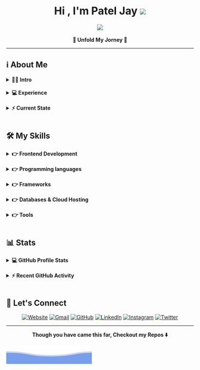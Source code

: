 <h1 align="center">Hi , I'm Patel Jay <img src="https://media.giphy.com/media/hvRJCLFzcasrR4ia7z/giphy.gif" width="35"></h1>
<p align="center">
  <a href="https://github.com/DenverCoder1/readme-typing-svg"><img src="https://readme-typing-svg.herokuapp.com?font=Quando&color=3da47a&size=24&center=true&vCenter=true&lines=Full+Stack+Web+Developer;Open+Source+Contributer;AI+%7C+ML+Enthusiastic;Researcher;Ready+For+The+Challenges"></a>
</p>

<p align="center"><b>🌟 Unfold My Jorney 🌟 </b></p>
<hr/>

## ℹ️ About Me 

<details> 
  <summary><b>👱‍♂️ Intro</b></summary>
  <br/>
  <p>
    <img align="right" src="programmer.svg" alt="programmer" width="25%">
    <p align="left">
        <p>🏫 &nbsp;Pursuing my B.tech Degree In Information and Communication Technology From PDEU.</p>
        <p>💙 &nbsp;A Passionate Techie who Loves to take New Challenges in life and to concur it.</p>
        <p>✨ &nbsp;Busy In Crafting My Future Success Story.</p>
        <p>📘 &nbsp;Always Motivated to Learn Something New Everyday.</p>
        <p>♟️ &nbsp;Like to Play Chess in My Free Time.</p>
    </p>
  </p>
</details>
<br/>
<details> 
  <summary><b>💻 Experience </b></summary>
  <br/>
  <p>
    <img align="right" src="work.svg" alt="work" width="25%">
    <p align="left">
        <p>🏢 &nbsp;Full Stack Web Developer At <a href="https://www.infopercept.com">Infopercept Consulting</a> &nbsp;&nbsp;<i>(Apr 2021 - Present)</i></p>
	<p>🏢 &nbsp;Backend Developer Intern At <a href="https://caarya.in/">Caarya</a> &nbsp;&nbsp;<i>(Nov 2021 - Feb 2022)</i></p>
        <p>🌈 &nbsp;Beta Student Ambassador At <a href="https://studentambassadors.microsoft.com/">Microsoft Learn Student Ambassador</a> &nbsp;&nbsp;<i>(Jan 2021 - Present)</i></p>
        <p>👨‍💻 &nbsp;Web Head At <a href="https://encodepdeu.org">Encode - The Computer Science Club</a> &nbsp;&nbsp;<i>(Oct 2020 - Present)</i></p>
        <p>🎫 &nbsp;Technical Head At <a href="https://csi-india.org.in">Computer Society of India</a> &nbsp;&nbsp;<i>(Nov 2020 - Present)</i></p>
        <p>🌐 &nbsp;General Secretory At <a href="https://dsc.community.dev/pandit-deendayal-petroleum-university">Developer Student Club</a> &nbsp;&nbsp;<i>(Nov 2020 - Present)</i></p>
    </p>
  </p>
</details>
<br/>
<details> 
  <summary><b>⚡ Current State </b></summary>
  <br/>
  <p>
    <img align="right" src="learning.svg" alt="learning" width="25%">
    <p align="left">
        <p>📗 &nbsp;I am Currently Learning Next.js</p>
        <p>🚧 &nbsp;I am Currently Working on <a href="https://pateljay.me">Portfolio Website</a>.</p>
        <p>💬 &nbsp;Feel free to Reach out to me for any Tech Related Stuffs.</p>
    </p>
  </p>
</details>
<br/>

## 🛠️ My Skills

<details> 
  <summary><b>👉 Frontend Development</b></summary>
  <br/>
  <p align="left">
      <img alt="C" src="https://img.shields.io/badge/HTML5-E34F26?style=for-the-badge&logo=html5&logoColor=white">
      <img alt="C" src="https://img.shields.io/badge/CSS3-1572B6?style=for-the-badge&logo=css3&logoColor=white">
      <img alt="C" src="https://img.shields.io/badge/JavaScript-323330?style=for-the-badge&logo=javascript&logoColor=F7DF1E">
      <img alt="C" src="https://img.shields.io/badge/json-5E5C5C?style=for-the-badge&logo=json&logoColor=white">
      <img alt="C" src="https://img.shields.io/badge/TypeScript-007ACC?style=for-the-badge&logo=typescript&logoColor=white">
    
  </p>
</details>
<br/>
<details> 
  <summary><b>👉 Programming languages</b></summary>
  <br/>
  <p align="left"> 
      <img alt="C" src="https://img.shields.io/badge/Python-FFD43B?style=for-the-badge&logo=python&logoColor=darkgreen">
      <img alt="C" src="https://img.shields.io/badge/C-00599C?style=for-the-badge&logo=c&logoColor=white">
      <img alt="C" src="https://img.shields.io/badge/PHP-777BB4?style=for-the-badge&logo=php&logoColor=white">
  </p>
</details>
<br/>
<details> 
  <summary><b>👉 Frameworks</b></summary>
  <br/>
  <p align="left"> 
      <img alt="C" src="https://img.shields.io/badge/React-20232A?style=for-the-badge&logo=react&logoColor=61DAFB">
      <img alt="C" src="https://img.shields.io/badge/Markdown-000000?style=for-the-badge&logo=markdown&logoColor=white">
      <img alt="C" src="https://img.shields.io/badge/AngularJS-E23237?style=for-the-badge&logo=angularjs&logoColor=white">
      <img alt="C" src="https://img.shields.io/badge/Tailwind_CSS-38B2AC?style=for-the-badge&logo=tailwind-css&logoColor=white">
      <img alt="C" src="https://img.shields.io/badge/Bootstrap-563D7C?style=for-the-badge&logo=bootstrap&logoColor=white">
      <img alt="C" src="https://img.shields.io/badge/Material--UI-0081CB?style=for-the-badge&logo=material-ui&logoColor=white">
      <img alt="C" src="https://img.shields.io/badge/React_Router-CA4245?style=for-the-badge&logo=react-router&logoColor=white">
      <img alt="C" src="https://img.shields.io/badge/jQuery-0769AD?style=for-the-badge&logo=jquery&logoColor=white">
      <img alt="C" src="https://img.shields.io/badge/Chart.js-FF6384?style=for-the-badge&logo=chartdotjs&logoColor=white">
      <img alt="C" src="https://img.shields.io/badge/ThreeJs-black?style=for-the-badge&logo=three.js&logoColor=white">
      <img alt="C" src="https://img.shields.io/badge/Node.js-339933?style=for-the-badge&logo=nodedotjs&logoColor=white">
      <img alt="C" src="https://img.shields.io/badge/Express.js-000000?style=for-the-badge&logo=express&logoColor=white">
	  
  </p>
</details>
<br/>
<details> 
  <summary><b>👉 Databases & Cloud Hosting</b></summary>
  <br/>
  <p align="left"> 
      <img alt="C" src="https://img.shields.io/badge/MySQL-FF5E11?style=for-the-badge&logo=mysql&logoColor=white">
      <img alt="C" src="https://img.shields.io/badge/microsoft%20azure-0089D6?style=for-the-badge&logo=microsoft-azure&logoColor=white">
      <img alt="C" src="https://img.shields.io/badge/Heroku-430098?style=for-the-badge&logo=heroku&logoColor=white">
      <img alt="C" src="https://img.shields.io/badge/GitHub-100000?style=for-the-badge&logo=github&logoColor=white">
      <img alt="C" src="https://img.shields.io/badge/MongoDB-4EA94B?style=for-the-badge&logo=mongodb&logoColor=white">
      <img alt="C" src="https://img.shields.io/badge/postgres-%23316192.svg?style=for-the-badge&logo=postgresql&logoColor=white">
  </p>
</details>
<br/>
<details> 
  <summary><b>👉 Tools</b></summary>
  <br/>
  <p align="left"> 
      <img alt="C" src="https://img.shields.io/badge/Visual_Studio_Code-0078D4?style=for-the-badge&logo=visual%20studio%20code&logoColor=white">
      <img alt="C" src="https://img.shields.io/badge/Git-F05032?style=for-the-badge&logo=git&logoColor=white">
      <img alt="C" src="https://img.shields.io/badge/Canva-%2300C4CC.svg?&style=for-the-badge&logo=Canva&logoColor=white">
      <img alt="C" src="https://img.shields.io/badge/Figma-F24E1E?style=for-the-badge&logo=figma&logoColor=white">
  </p>
</details>
<br/>

## 📊 Stats

<details> 
  <summary><b>💻 GitHub Profile Stats</b></summary>
  <br/>
  <p>
    <p align="center"><img align="center" src="https://github-readme-stats.vercel.app/api?username=jaypatel31&show_icons=true&locale=en&theme=vue-dark" alt="jaypatel31" height="180em"/></p>
    <p align="center"><img align="center" src="https://github-readme-stats.vercel.app/api/top-langs?username=jaypatel31&show_icons=true&locale=en&layout=compact&theme=vue-dark" alt="jaypatel31" height="180em"/></p>
    <p align="center"><img  src="https://github-readme-streak-stats.herokuapp.com/?user=jaypatel31&theme=vue-dark" alt="jaypatel31" />
  </p></p>
    
</details>
<br/>
<details>
  <summary><b>⚡ Recent GitHub Activity</b></summary>
  <br/>
   <a href="https://github.com/jaypatel31"><img alt="Jay's Activity Graph" src="https://activity-graph.herokuapp.com/graph?username=jaypatel31&custom_title=Jay%20Patel%27s%20Contribution%20Graph&theme=github-light&bg_color=273849&line=3da47a&color=fff" /></a>
  <br/>

</details>
<br/>

## 🔗 Let's Connect
<p align="center">
  <a href="https://pateljay.me/"><img src="https://img.icons8.com/bubbles/50/000000/web.png" alt="Website"/></a>
	<a href="mailto:jaypatel32157@gmail.com"><img src="https://img.icons8.com/bubbles/50/000000/gmail.png" alt="Gmail"/></a>
	<a href="https://github.com/jaypatel31"><img src="https://img.icons8.com/bubbles/50/000000/github.png" alt="GitHub"/></a>
	<a href="https://www.linkedin.com/in/--jaypatel--/"><img src="https://img.icons8.com/bubbles/50/000000/linkedin.png" alt="LinkedIn"/></a>
	<a href="https://www.instagram.com/jaypatel98196/"><img src="https://img.icons8.com/bubbles/50/000000/instagram.png" alt="Instagram"/></a>
  <a href="https://twitter.com/jaypate83597666"><img src="https://img.icons8.com/bubbles/50/000000/twitter.png" alt="Twitter"/></a>
</p>
<hr/>
<p align="center"><b>Though you have came this far, Checkout my Repos ⬇️</b></p>

![Jay_Patel](https://github.com/jaypatel31/jaypatel31/blob/master/bottom_header.svg)
<br>
 
